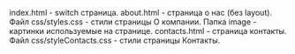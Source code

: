 index.html - switch страница.
about.html - страница о нас (без layout).
Файл css/styles.css - стили страницы О компании.
Папка image - картинки используемые на странице.
contacts.html - страница контакты.
Файл css/styleContacts.css - стили страницы Контакты.